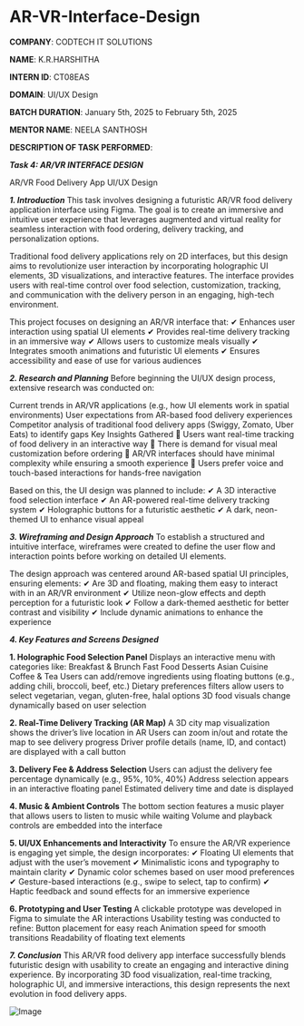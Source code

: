 # AR-VR-Interface-Design

**COMPANY**: CODTECH IT SOLUTIONS

**NAME**: K.R.HARSHITHA

**INTERN ID**: CT08EAS

**DOMAIN**: UI/UX Design

**BATCH DURATION**: January 5th, 2025 to February 5th, 2025

**MENTOR NAME**: NEELA SANTHOSH

**DESCRIPTION OF TASK PERFORMED**:

***Task 4: AR/VR INTERFACE DESIGN***

AR/VR Food Delivery App UI/UX Design

***1. Introduction***
This task involves designing a futuristic AR/VR food delivery application interface using Figma. The goal is to create an immersive and intuitive user experience that leverages augmented and virtual reality for seamless interaction with food ordering, delivery tracking, and personalization options.

Traditional food delivery applications rely on 2D interfaces, but this design aims to revolutionize user interaction by incorporating holographic UI elements, 3D visualizations, and interactive features. The interface provides users with real-time control over food selection, customization, tracking, and communication with the delivery person in an engaging, high-tech environment.

This project focuses on designing an AR/VR interface that: ✔ Enhances user interaction using spatial UI elements
✔ Provides real-time delivery tracking in an immersive way
✔ Allows users to customize meals visually
✔ Integrates smooth animations and futuristic UI elements
✔ Ensures accessibility and ease of use for various audiences

***2. Research and Planning***
Before beginning the UI/UX design process, extensive research was conducted on:

Current trends in AR/VR applications (e.g., how UI elements work in spatial environments)
User expectations from AR-based food delivery experiences
Competitor analysis of traditional food delivery apps (Swiggy, Zomato, Uber Eats) to identify gaps
Key Insights Gathered
🔹 Users want real-time tracking of food delivery in an interactive way
🔹 There is demand for visual meal customization before ordering
🔹 AR/VR interfaces should have minimal complexity while ensuring a smooth experience
🔹 Users prefer voice and touch-based interactions for hands-free navigation

Based on this, the UI design was planned to include: ✔ A 3D interactive food selection interface
✔ An AR-powered real-time delivery tracking system
✔ Holographic buttons for a futuristic aesthetic
✔ A dark, neon-themed UI to enhance visual appeal

***3. Wireframing and Design Approach***
To establish a structured and intuitive interface, wireframes were created to define the user flow and interaction points before working on detailed UI elements.

The design approach was centered around AR-based spatial UI principles, ensuring elements: ✔ Are 3D and floating, making them easy to interact with in an AR/VR environment
✔ Utilize neon-glow effects and depth perception for a futuristic look
✔ Follow a dark-themed aesthetic for better contrast and visibility
✔ Include dynamic animations to enhance the experience

***4. Key Features and Screens Designed***

**1. Holographic Food Selection Panel**
Displays an interactive menu with categories like:
Breakfast & Brunch
Fast Food
Desserts
Asian Cuisine
Coffee & Tea
Users can add/remove ingredients using floating buttons (e.g., adding chili, broccoli, beef, etc.)
Dietary preferences filters allow users to select vegetarian, vegan, gluten-free, halal options
3D food visuals change dynamically based on user selection

**2. Real-Time Delivery Tracking (AR Map)**
A 3D city map visualization shows the driver’s live location in AR
Users can zoom in/out and rotate the map to see delivery progress
Driver profile details (name, ID, and contact) are displayed with a call button

**3. Delivery Fee & Address Selection**
Users can adjust the delivery fee percentage dynamically (e.g., 95%, 10%, 40%)
Address selection appears in an interactive floating panel
Estimated delivery time and date is displayed

**4. Music & Ambient Controls**
The bottom section features a music player that allows users to listen to music while waiting
Volume and playback controls are embedded into the interface

**5. UI/UX Enhancements and Interactivity**
To ensure the AR/VR experience is engaging yet simple, the design incorporates:
✔ Floating UI elements that adjust with the user’s movement
✔ Minimalistic icons and typography to maintain clarity
✔ Dynamic color schemes based on user mood preferences
✔ Gesture-based interactions (e.g., swipe to select, tap to confirm)
✔ Haptic feedback and sound effects for an immersive experience

**6. Prototyping and User Testing**
A clickable prototype was developed in Figma to simulate the AR interactions
Usability testing was conducted to refine:
Button placement for easy reach
Animation speed for smooth transitions
Readability of floating text elements

***7. Conclusion***
This AR/VR food delivery app interface successfully blends futuristic design with usability to create an engaging and interactive dining experience. By incorporating 3D food visualization, real-time tracking, holographic UI, and immersive interactions, this design represents the next evolution in food delivery apps.

![Image](https://github.com/user-attachments/assets/6b737403-c40e-489f-9acd-d705f835da60)
